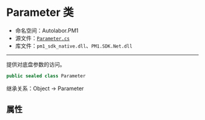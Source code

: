 # Parameter 类

* 命名空间：Autolabor.PM1
* 源文件：[`Parameter.cs`](https://github.com/autolaborcenter/Autolabor.PM1.SDK.Net/blob/master/PM1.SDK.Net/PM1.SDK.Net/Parameter.cs)
* 库文件：`pm1_sdk_native.dll`、`PM1.SDK.Net.dll`

---

提供对底盘参数的访问。

```c#
public sealed class Parameter
```

继承关系：Object → Parameter

## 属性

